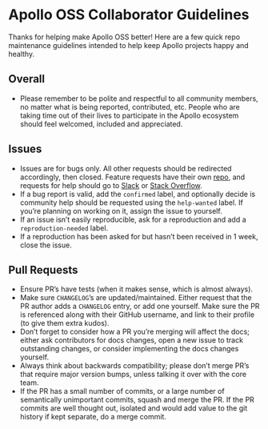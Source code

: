 # Apollo OSS Collaborator Guidelines

Thanks for helping make Apollo OSS better! Here are a few quick repo maintenance guidelines intended to help keep Apollo projects happy and healthy.

## Overall

- Please remember to be polite and respectful to all community members, no matter what is being reported, contributed, etc. People who are taking time out of their lives to participate in the Apollo ecosystem should feel welcomed, included and appreciated.

## Issues

- Issues are for bugs only. All other requests should be redirected accordingly, then closed.  Feature requests have their own [repo](https://github.com/apollographql/apollo-feature-requests), and requests for help should go to [Slack](https://www.apollographql.com/slack) or [Stack Overflow](http://stackoverflow.com).
- If a bug report is valid, add the `confirmed` label, and optionally decide is community help should be requested using the `help-wanted` label. If you’re planning on working on it, assign the issue to yourself.
- If an issue isn’t easily reproducible, ask for a reproduction and add a `reproduction-needed` label.
- If a reproduction has been asked for but hasn’t been received in 1 week, close the issue.

## Pull Requests

* Ensure PR’s have tests (when it makes sense, which is almost always).
* Make sure `CHANGELOG`’s are updated/maintained. Either request that the PR author adds a `CHANGELOG` entry, or add one yourself. Make sure the PR is referenced along with their GitHub username, and link to their profile (to give them extra kudos).
* Don’t forget to consider how a PR you’re merging will affect the docs; either ask contributors for docs changes, open a new issue to track outstanding changes, or consider implementing the docs changes yourself.
* Always think about backwards compatibility; please don’t merge PR’s that require major version bumps, unless talking it over with the core team.
* If the PR has a small number of commits, or a large number of semantically unimportant commits, squash and merge the PR. If the PR commits are well thought out, isolated and would add value to the git history if kept separate, do a merge commit.
